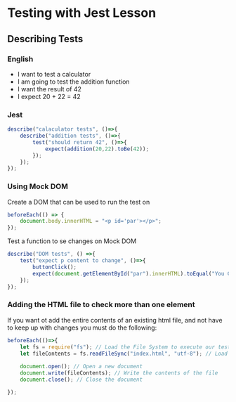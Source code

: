 # Testing with Jest Lesson

## Describing Tests

### English


- I want to test a calculator
- I am going to test the addition function 
- I want the result of 42
- I expect 20 + 22 = 42

### Jest

``` javascript
describe("calaculator tests", ()=>{
    describe("addition tests", ()=>{
        test("should return 42", ()=>{
            expect(addition(20,22).toBe(42));
        });
    });
});
```



### Using Mock DOM 

Create a DOM that can be used to run the test on 

``` javascript
beforeEach(() => {
    document.body.innerHTML = "<p id='par'></p>";
});
```

Test a function to se changes on Mock DOM 

``` javascript
describe("DOM tests", () =>{
    test("expect p content to change", ()=>{
        buttonClick();
        expect(document.getElementById("par").innerHTML).toEqual("You Clicked");
    });
});
```

### Adding the HTML file to check more than one element

If you want ot add the entire contents of an existing html file, 
and not have to keep up with changes you must do the following:

``` javascript
beforeEach(()=>{
    let fs = require("fs"); // Load the File System to execute our tests part of NodeJS
    let fileContents = fs.readFileSync("index.html", "utf-8"); // Load the contents of the file
    
    document.open(); // Open a new document
    document.write(fileContents); // Write the contents of the file
    document.close(); // Close the document

});
```